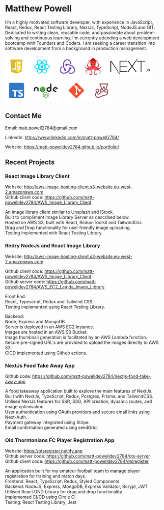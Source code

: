 # Matthew Powell

I’m a highly motivated software developer, with experience in JavaScript, React,
Redux, React Testing Library, NextJs, TypeScript, NodeJS and GIT. Dedicated to
writing clean, reusable code, and passionate about problem-solving and
continuous learning. I'm currently attending a web development bootcamp with
Founders and Coders. I am seeking a career transition into software development
from a background in production management.

<img
src="./js_icon.png"/>&nbsp;&nbsp;<img src="./react_icon.png"/>&nbsp;&nbsp;<img
src="./redux_icon.png"/>&nbsp;&nbsp;<img
src="./rtl_icon.png"/>&nbsp;&nbsp;<img src="./next-icon.png"/>&nbsp;&nbsp;<img
src="./typescript_icon.png"/>&nbsp;&nbsp;<img src="./nodejs_icon.png"/>&nbsp;&nbsp;
<img src="./git_icon.png"/>&nbsp;&nbsp;<img
src="./jest_icon.png"/>&nbsp;&nbsp;

## Contact Me

Email: <a href="mailto:matt.powell2784@gmail.com">matt.powell2784@gmail.com </a>

LinkedIn:
<a href="https://www.linkedin.com/in/matt-powell2784/">https://www.linkedin.com/in/matt-powell2784/</a>

Website:
<a href="https://matt-powelldev2784.github.io/portfolio/">https://matt-powelldev2784.github.io/portfolio/</a>

## Recent Projects

### React Image Library Client

Website: http://aws-image-hosting-client.s3-website.eu-west-2.amazonaws.com  
Github client code:
https://github.com/matt-powelldev2784/AWS_Image_Library_Client

An image library client similar to Unsplash and iStock.  
Built to compliment Image Library Server as described below.  
Hosted on AWS S3, built with React, Redux-Toolkit and TailwindCss.  
Drag and Drop functionality for user friendly image uploading.  
Testing Implemented with React Testing Library.

### Redry NodeJs and React Image Library

Website: http://aws-image-hosting-client.s3-website.eu-west-2.amazonaws.com

Github client code:
https://github.com/matt-powelldev2784/AWS_Image_Library_Client  
Github server code:
https://github.com/matt-powelldev2784/AWS_EC2_Lamda_Image_Library

Front End:  
React, Typescript, Redux and Tailwind CSS.  
Testing implemented using React Testing Library.

Backend:  
Node, Express and MongoDB.  
Server is deployed in an AWS EC2 Instance.  
Images are hosted in an AWS S3 Bucket.  
Image thumbnail generation is facilitated by an AWS Lambda function.  
Secure pre-signed URL's are provided to upload the images directly to AWS S3.  
CICD implemented using Github actions.

### NextJs Food Take Away App

Github code: https://github.com/matt-powelldev2784/nextjs-food-take-away-app

A food takeaway application built to explore the main features of NextJs.  
Built with NextJs, TypeScript, Redux, Postgres, Prisma, and TailwindCSS.  
Utilised NextJs features for SSR, SSG, API creation, dynamic routes, and image
optimisation.  
User authentication using OAuth providers and secure email links using
Next-Auth.  
Payment gateway integrated using Stripe.  
Email confirmation generated using sendGrid.

### Old Thorntonians FC Player Registration App

Website: https://otsregister.netlify.app  
Github server code: https://github.com/matt-powelldev2784/ots-server  
Github client code: https://github.com/matt-powelldev2784/otsregister

An application built for my amateur football team to manage player registration
for training and match days.  
Frontend: React, TypeScript, Redux, Styled Components  
Backend: NodeJS, Express, MongoDB, Express Validator, Bcrypt, JWT  
Utilised React DND Library for drag and drop functionality  
Implemented CI/CD using Circle CI  
Testing: React Testing Library, Jest
